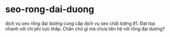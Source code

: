 # seo-rong-dai-duong
dịch vụ seo rồng đại dương cung cấp dịch vụ seo chất lượng #1. Đạt top nhanh với chi phí cực thấp. Chần chừ gì mà chưa liên hệ với rồng đại dương?
